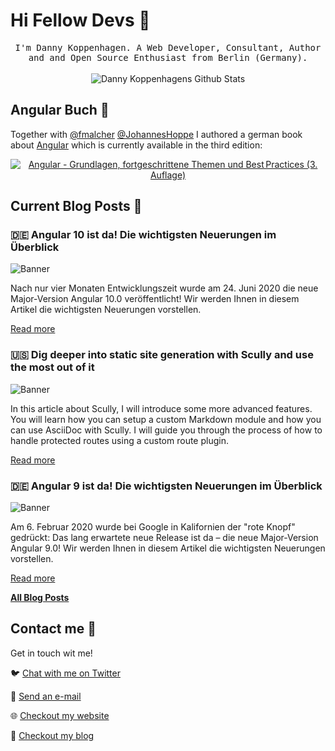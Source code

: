 # Hi Fellow Devs :wave:

<p align="center">
  <samp>
I'm Danny Koppenhagen. A Web Developer, Consultant, Author and and Open Source Enthusiast from Berlin (Germany).
  </samp>
  <br/>
  <br/>
  <img src="https://github-readme-stats.vercel.app/api?username=d-koppenhagen&show_icons=true" alt="Danny Koppenhagens Github Stats"></img>
</p>

## Angular Buch :closed_book:

Together with [@fmalcher](https://github.com/fmalcher) [@JohannesHoppe](https://github.com/JohannesHoppe) I authored a german book about [Angular](https://angular.io) which is currently available in the third edition:

<p align="center">
  <a href="https://angular-buch.com"><img src="https://angular-buch.com/assets/img/book-cover-multiple.png" alt="Angular - Grundlagen, fortgeschrittene Themen und Best Practices (3. Auflage)"></img></a>
</p>

## Current Blog Posts :pencil:

<!-- START: Auto generated by Github Action -->

### :de: Angular 10 ist da! Die wichtigsten Neuerungen im Überblick

![Banner](https://d-koppenhagen.de/assets/images/blog/ng10/angular10-small.jpg)

Nach nur vier Monaten Entwicklungszeit wurde am 24. Juni 2020 die neue Major-Version Angular 10.0 veröffentlicht! Wir werden Ihnen in diesem Artikel die wichtigsten Neuerungen vorstellen.

[Read more](https://d-koppenhagen.de//blog/2020-06-angular10)

### :us: Dig deeper into static site generation with Scully and use the most out of it

![Banner](https://d-koppenhagen.de/assets/images/blog/scully/scully-header2-small.jpg)

In this article about Scully, I will introduce some more advanced features. You will learn how you can setup a custom Markdown module and how you can use AsciiDoc with Scully. I will guide you through the process of how to handle protected routes using a custom route plugin.

[Read more](https://d-koppenhagen.de//blog/2020-03-dig-deeper-into-scully-ssg)

### :de: Angular 9 ist da! Die wichtigsten Neuerungen im Überblick

![Banner](https://d-koppenhagen.de/assets/images/blog/ng9/angular9-small.jpg)

Am 6. Februar 2020 wurde bei Google in Kalifornien der "rote Knopf" gedrückt: Das lang erwartete neue Release ist da – die neue Major-Version Angular 9.0! Wir werden Ihnen in diesem Artikel die wichtigsten Neuerungen vorstellen.

[Read more](https://d-koppenhagen.de//blog/2020-02-angular9)

<!-- END: Auto generated by Github Action -->

[**All Blog Posts**](https://d-koppenhagen.de/blog)

## Contact me :speech_balloon:

Get in touch wit me!

:bird: <a href="https://twitter.com/d_koppenhagen">Chat with me on Twitter</a>

:e-mail: <a href="mailto:mail@d-koppenhagen.de">Send an e-mail</a>

:globe_with_meridians: <a href="https://d-koppenhagen.de">Checkout my website</a>

:memo: <a href="https://d-koppenhagen.de/blog">Checkout my blog</a>
